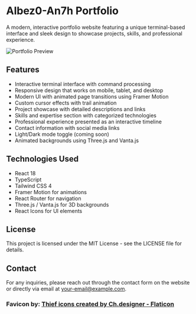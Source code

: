 # Albez0-An7h Portfolio

A modern, interactive portfolio website featuring a unique terminal-based interface and sleek design to showcase projects, skills, and professional experience.

![Portfolio Preview](https://via.placeholder.com/800x400?text=Terminal+Portfolio+Preview)

## Features

- Interactive terminal interface with command processing
- Responsive design that works on mobile, tablet, and desktop
- Modern UI with animated page transitions using Framer Motion
- Custom cursor effects with trail animation
- Project showcase with detailed descriptions and links
- Skills and expertise section with categorized technologies
- Professional experience presented as an interactive timeline
- Contact information with social media links
- Light/Dark mode toggle (coming soon)
- Animated backgrounds using Three.js and Vanta.js

## Technologies Used

- React 18
- TypeScript
- Tailwind CSS 4
- Framer Motion for animations
- React Router for navigation
- Three.js / Vanta.js for 3D backgrounds
- React Icons for UI elements

## License

This project is licensed under the MIT License - see the LICENSE file for details.

## Contact

For any inquiries, please reach out through the contact form on the website or directly via email at [your-email@example.com](mailto:your-email@example.com).

### Favicon by: <a href="https://www.flaticon.com/free-icons/thief" title="thief icons">Thief icons created by Ch.designer - Flaticon</a>

<!-- ### Favicon by: <a href="https://www.flaticon.com/free-icons/incognito" title="incognito icons">Incognito icons created by Phoenix Group - Flaticon</a> -->